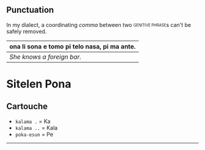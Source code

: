 ## Punctuation

In my dialect, a coordinating *comma* between two <sub><sup>GENITIVE PHRASE</sup></sub>s can't be safely removed.

| ona li sona e tomo pi telo nasa, pi ma ante. |
|:-|
| *She knows a foreign bar.* |

# Sitelen Pona

## Cartouche

* `kalama .` = Ka
* `kalama ..` = Kala
* `poka-esun` = Pe

<!-- poka wan: left; poka ante: right ??? -->
<!-- `nanpa tu wan lon poka wan` → `wan` -->

<!-- Piglet =  soweli Piki ? → soweli Mali = soweli mani lili -->
<!-- ona li kama lon poka jan. = He met someone. -->
<!-- mi pana e ona lon poka jan. = I made him meet someone. = I introduced him to someone. -->

<!-- I already did that. tenpo pini la mi kama a pali e ni. -->
<!-- open pi tenpo mute la - for the first time -->
<!-- pini pi tenpo mute la - for the last time -->


-----
